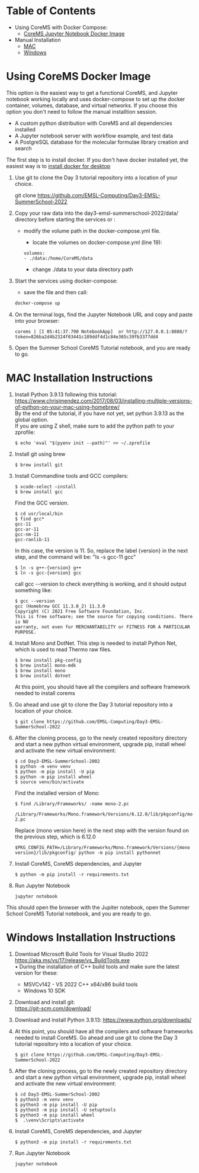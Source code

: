 
# Table of Contents  
- Using CoreMS with Docker Compose:     
  - [CoreMS Jupyter Notebook Docker Image](#using-corems-docker-image)
- Manual Installation  
  - [MAC](#mac-installation-instructions)  
  - [Windows](#windows-installation-instructions)  


# Using CoreMS Docker Image

This option is the easiest way to get a functional CoreMS, and Jupyter notebook working locally and uses docker-compose to set up the docker container, volumes, database, and virtual networks. If you choose this option you don't need to follow the manual installtion session. 

- A custom python distribution with CoreMS and all dependencies installed
- A Jupyter notebook server with workflow example, and test data
- A PostgreSQL database for the molecular formulae library creation and search

The first step is to install docker. If you don't have docker installed yet, the easiest way is to [install docker for desktop](https://www.docker.com/products/docker-desktop/)

1. Use git to clone the Day 3 tutorial repository into a location of your choice.

    git clone https://github.com/EMSL-Computing/Day3-EMSL-SummerSchool-2022

2. Copy your raw data into the day3-emsl-summerschool-2022/data/ directory before starting the services or : 

    - modify the volume path in the docker-compose.yml file. 
    
        - locate the volumes on docker-compose.yml (line 19):

        ```
        volumes:
        - ./data:/home/CoreMS/data
        ```
        - change ./data to your data directory path  

3. Start the services using docker-compose: 
    
    - save the file and then call:
    
    ```bash
    docker-compose up
    ```
4. On the terminal logs, find the Jupyter Notebook URL and copy and paste into your browser:  

    ```
    corems | [I 05:41:37.790 NotebookApp]  or http://127.0.0.1:8888/?token=826ba2d4b2324f03441c189ddf4d1c84e365c39fb3377dd4

    ```
5. Open the Summer School CoreMS Tutorial notebook, and you are ready to go. 
  
# MAC Installation Instructions

1. Install Python 3.9.13 following this tutorial:
  https://www.chrisjmendez.com/2017/08/03/installing-multiple-versions-of-python-on-your-mac-using-homebrew/  
  By the end of the tutorial, if you have not yet, set python 3.9.13 as the global option.  
  If you are using Z shell, make sure to add the python path to your zprofile:  
    ```
    $ echo 'eval "$(pyenv init --path)"' >> ~/.zprofile
    ```  
2. Install git using brew

    ```
    $ brew install git
    ```
3. Install Commandline tools and GCC compilers:
    ```
    $ xcode-select –install
    $ brew install gcc
    ```
    Find the GCC version. 
    ```
    $ cd usr/local/bin
    $ find gcc*  
    gcc-11  
    gcc-ar-11  
    gcc-nm-11  
    gcc-ranlib-11  
    ```
    In this case, the version is 11. So, replace the label {version} in the next step, and the command will be: "ls -s gcc-11 gcc"

    ```
    $ ln -s g++-{version} g++ 
    $ ln -s gcc-{version} gcc

    ```
    call gcc --version to check everything is working, and it should output something like:

    ```
    $ gcc --version
    gcc (Homebrew GCC 11.3.0_2) 11.3.0
    Copyright (C) 2021 Free Software Foundation, Inc.
    This is free software; see the source for copying conditions. There is NO
    warranty, not even for MERCHANTABILITY or FITNESS FOR A PARTICULAR PURPOSE.
    ```

4. Install Mono and DotNet. This step is needed to install Python Net, which is used to read Thermo raw files. 
    ```
    $ brew install pkg-config
    $ brew install mono-mdk
    $ brew install mono
    $ brew install dotnet
    ```
    At this point, you should have all the compilers and software framework needed to install corems

5. Go ahead and use git to clone the Day 3 tutorial repository into a location of your choice. 
    ```
    $ git clone https://github.com/EMSL-Computing/Day3-EMSL-SummerSchool-2022
    ```  
6. After the cloning process, go to the newly created  repository directory and start a new python virtual environment, upgrade pip, install wheel and activate the new virtual environment:
    ```
    $ cd Day3-EMSL-SummerSchool-2002
    $ python -m venv venv
    $ python -m pip install -U pip
    $ python -m pip install wheel
    $ source venv/bin/activate
    ```
    Find the installed version of Mono:

    ```
    $ find /Library/Frameworks/ -name mono-2.pc

    /Library/Frameworks/Mono.framework/Versions/6.12.0/lib/pkgconfig/mono-2.pc
    ```
    Replace {mono version here} in the next step with the version found on the previous step, which is 6.12.0

    ```
    $PKG_CONFIG_PATH=/Library/Frameworks/Mono.framework/Versions/{mono version}/lib/pkgconfig/ python -m pip install pythonnet
    ```
7. Install CoreMS, CoreMS dependencies, and Jupyter
    ``` 
    $ python -m pip install -r requirements.txt
    ```
8. Run Jupyter Notebook
    ```
    jupyter notebook
    ```
This should open the browser with the Jupiter notebook, open the Summer School CoreMS Tutorial notebook, and you are ready to go. 

# Windows Installation Instructions

1. Download Microsoft Build Tools for Visual Studio 2022 
https://aka.ms/vs/17/release/vs_BuildTools.exe  
•   During the installation of C++ build tools and make sure the latest version for these:
    - MSVCv142 - VS 2022 C++ x64/x86 build tools 
    - Windows 10 SDK

2. Download and install git:  
https://git-scm.com/download/

3. Download and install Python 3.9.13:
https://www.python.org/downloads/

4. At this point, you should have all the compilers and software frameworks needed to install CoreMS. Go ahead and use git to clone the Day 3 tutorial repository into a location of your choice. 
    ```
    $ git clone https://github.com/EMSL-Computing/Day3-EMSL-SummerSchool-2022
    ```  
5. After the cloning process, go to the newly created repository directory and start a new python virtual environment, upgrade pip, install wheel and activate the new virtual environment:
    ```
    $ cd Day3-EMSL-SummerSchool-2002
    $ python3 -m venv venv
    $ python3 -m pip install -U pip
    $ python3 -m pip install -U setuptools
    $ python3 -m pip install wheel
    $  .\venv\Scripts\activate
    ```
7. Install CoreMS, CoreMS dependencies, and Jupyter
    ``` 
    $ python3 -m pip install -r requirements.txt
    ```
8. Run Jupyter Notebook
    ```
    jupyter notebook
    ```


